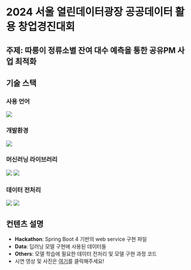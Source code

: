 # 2024 서울 열린데이터광장 공공데이터 활용 창업경진대회
## 주제: 따릉이 정류소별 잔여 대수 예측을 통한 공유PM 사업 최적화
## 기술 스택
### 사용 언어
<div align=left> 
<img src="https://img.shields.io/badge/Python-3776AB?style=for-the-badge&logo=Python&logoColor=white">
</div>

### 개발환경
<div align=left> 
<img src="https://img.shields.io/badge/Jupyter-F37626?style=for-the-badge&logo=Jupyter&logoColor=white">
</div>

### 머신러닝 라이브러리
<div align=left> 
<img src="https://img.shields.io/badge/Tensorflow-FF6F00?style=for-the-badge&logo=Tensorflow&logoColor=white">
<img src="https://img.shields.io/badge/Keras-D00000?style=for-the-badge&logo=Keras&logoColor=white">
</div>

### 데이터 전처리
<div align=left> 
<img src="https://img.shields.io/badge/Numpy-013243?style=for-the-badge&logo=Numpy&logoColor=white">
<img src="https://img.shields.io/badge/Pandas-150458?style=for-the-badge&logo=Pandas&logoColor=white">
</div>

## 컨텐츠 설명
- **Hackathon**: Spring Boot 4 기반의 web service 구현 파일
- **Data**: 딥러닝 모델 구현에 사용된 데이터들
- **Others**: 모델 학습에 필요한 데이터 전처리 및 모델 구현 과정 코드
- 시연 영상 및 사진은 [여기](https://drive.google.com/drive/folders/1gdTeV5sj2uXyZp2jf8kIb2Z5XcY7Ba5C?usp=drive_link)를 클릭해주세요!
